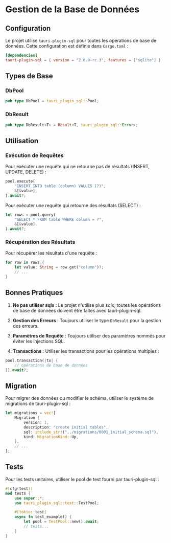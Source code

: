 # Gestion de la Base de Données

## Configuration

Le projet utilise `tauri-plugin-sql` pour toutes les opérations de base de données. Cette configuration est définie dans `Cargo.toml` :

```toml
[dependencies]
tauri-plugin-sql = { version = "2.0.0-rc.3", features = ["sqlite"] }
```

## Types de Base

### DbPool
```rust
pub type DbPool = tauri_plugin_sql::Pool;
```

### DbResult
```rust
pub type DbResult<T> = Result<T, tauri_plugin_sql::Error>;
```

## Utilisation

### Exécution de Requêtes

Pour exécuter une requête qui ne retourne pas de résultats (INSERT, UPDATE, DELETE) :
```rust
pool.execute(
    "INSERT INTO table (column) VALUES (?)",
    &[&value],
).await?;
```

Pour exécuter une requête qui retourne des résultats (SELECT) :
```rust
let rows = pool.query(
    "SELECT * FROM table WHERE column = ?",
    &[&value],
).await?;
```

### Récupération des Résultats

Pour récupérer les résultats d'une requête :
```rust
for row in rows {
    let value: String = row.get("column")?;
    // ...
}
```

## Bonnes Pratiques

1. **Ne pas utiliser sqlx** : Le projet n'utilise plus sqlx, toutes les opérations de base de données doivent être faites avec tauri-plugin-sql.

2. **Gestion des Erreurs** : Toujours utiliser le type `DbResult` pour la gestion des erreurs.

3. **Paramètres de Requête** : Toujours utiliser des paramètres nommés pour éviter les injections SQL.

4. **Transactions** : Utiliser les transactions pour les opérations multiples :
```rust
pool.transaction(|tx| {
    // opérations de base de données
}).await?;
```

## Migration

Pour migrer des données ou modifier le schéma, utiliser le système de migrations de tauri-plugin-sql :

```rust
let migrations = vec![
    Migration {
        version: 1,
        description: "create initial tables",
        sql: include_str!("../migrations/0001_initial_schema.sql"),
        kind: MigrationKind::Up,
    },
    // ...
];
```

## Tests

Pour les tests unitaires, utiliser le pool de test fourni par tauri-plugin-sql :

```rust
#[cfg(test)]
mod tests {
    use super::*;
    use tauri_plugin_sql::test::TestPool;

    #[tokio::test]
    async fn test_example() {
        let pool = TestPool::new().await;
        // tests...
    }
}
``` 